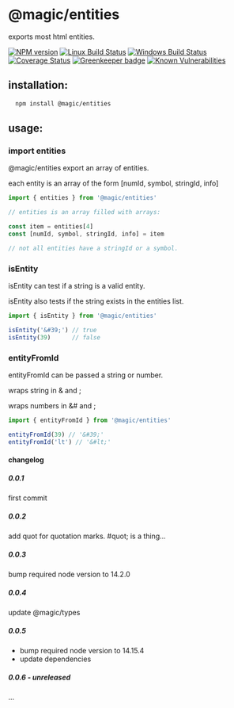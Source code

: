 # @magic/entities

exports most html entities.

[![NPM version][npm-image]][npm-url]
[![Linux Build Status][travis-image]][travis-url]
[![Windows Build Status][appveyor-image]][appveyor-url]
[![Coverage Status][coveralls-image]][coveralls-url]
[![Greenkeeper badge][greenkeeper-image]][greenkeeper-url]
[![Known Vulnerabilities][snyk-image]][snyk-url]

[npm-image]: https://img.shields.io/npm/v/@magic/entities.svg
[npm-url]: https://www.npmjs.com/package/@magic/entities
[travis-image]: https://img.shields.io/travis/com/magic/entities/master
[travis-url]: https://travis-ci.com/magic/entities
[appveyor-image]: https://img.shields.io/appveyor/ci/magic/entities/master.svg
[appveyor-url]: https://ci.appveyor.com/project/magic/entities/branch/master
[coveralls-image]: https://coveralls.io/repos/github/magic/entities/badge.svg
[coveralls-url]: https://coveralls.io/github/magic/entities
[greenkeeper-image]: https://badges.greenkeeper.io/magic/entities.svg
[greenkeeper-url]: https://badges.greenkeeper.io/magic/entities.svg
[snyk-image]: https://snyk.io/test/github/magic/entities/badge.svg
[snyk-url]: https://snyk.io/test/github/magic/entities

## installation:

```bash
  npm install @magic/entities
```

## usage:

### import entities

@magic/entities export an array of entities.

each entity is an array of the form [numId, symbol, stringId, info]

```javascript
import { entities } from '@magic/entities'

// entities is an array filled with arrays:

const item = entities[4]
const [numId, symbol, stringId, info] = item

// not all entities have a stringId or a symbol.

```

### isEntity

isEntity can test if a string is a valid entity.

isEntity also tests if the string exists in the entities list.


```javascript
import { isEntity } from '@magic/entities'

isEntity('&#39;') // true
isEntity(39)      // false

```


### entityFromId

entityFromId can be passed a string or number.

wraps string in & and ;

wraps numbers in &# and ;

```javascript
import { entityFromId } from '@magic/entities'

entityFromId(39) // '&#39;'
entityFromId('lt') // '&#lt;'

```


#### changelog

##### 0.0.1
first commit

##### 0.0.2 
add quot for quotation marks. #quot; is a thing...

##### 0.0.3
bump required node version to 14.2.0

##### 0.0.4
update @magic/types

##### 0.0.5
* bump required node version to 14.15.4
* update dependencies

##### 0.0.6 - unreleased
...
